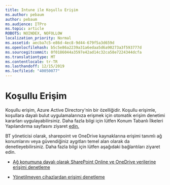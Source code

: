 ```yaml
---
title: Intune ile Koşullu Erişim
ms.author: pebaum
author: pebaum
ms.audience: ITPro
ms.topic: article
ROBOTS: NOINDEX, NOFOLLOW
localization_priority: Normal
ms.assetid: aecba7c5-e86d-4ec8-9d44-679f5a3d659d
ms.openlocfilehash: b5c5e86a2239a31a6edaa5d6a90273a3f593777d
ms.sourcegitcommit: 0f0186044a3597e42ad14c32ca58e7224344dcfa
ms.translationtype: MT
ms.contentlocale: tr-TR
ms.lasthandoff: 12/15/2019
ms.locfileid: "40050077"
---
```

# <a name="conditional-access"></a>Koşullu Erişim

Koşullu erişim, Azure Active Directory'nin bir özelliğidir. Koşullu erişimle, koşullara dayalı bulut uygulamalarınıza erişmek için otomatik erişim denetimi kararları uygulayabilirsiniz. Daha fazla bilgi için lütfen Konum Tabanlı İlkeleri Yapılandırma sayfasını ziyaret [edin.](https://docs.microsoft.com/azure/active-directory/conditional-access/overview)

BT yöneticisi olarak, sharepoint ve OneDrive kaynaklarına erişimi tanımlı ağ konumlarını veya güvendiğiniz aygıtları temel alan olarak da denetleyebilirsiniz. Daha fazla bilgi için lütfen aşağıdaki bağlantıları ziyaret edin.

- [Ağ konumuna dayalı olarak SharePoint Online ve OneDrive verilerine erişimi denetleme](https://docs.microsoft.com/sharepoint/control-access-based-on-network-location)

- [Yönetilmeyen cihazlardan erişimi denetleme](https://docs.microsoft.com/sharepoint/control-access-from-unmanaged-devices)


